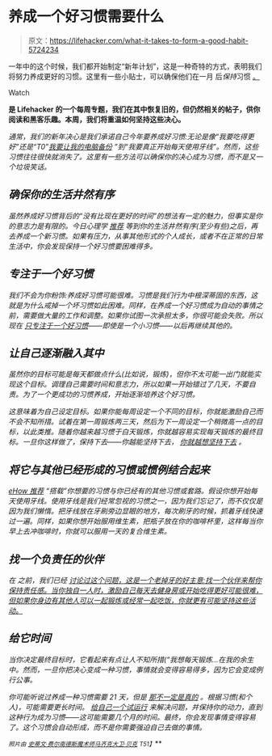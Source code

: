 # 养成一个好习惯需要什么

> 原文：<https://lifehacker.com/what-it-takes-to-form-a-good-habit-5724234>

一年中的这个时候，我们都开始制定“新年计划”，这是一种奇特的方式，表明我们将努力养成更好的习惯。这里有一些小贴士，可以确保他们在一月 后*保持*习惯 [。](https://lifehacker.com/top-10-strategies-for-making-your-new-years-resolution-5971803)

Watch

[](http://lifehacker.com/tag/blast-from-the-past)**是 Lifehacker 的一个每周专题，我们在其中恢复旧的，但仍然相关的帖子，供你阅读和黑客乐趣。本周，我们将重温如何坚持这些决心。**

*通常，我们的新年决心是我们承诺自己今年要养成好习惯:无论是像“我要吃得更好”还是“T0”[我要让我的电脑备份](http://lifehacker.com/theres-no-excuse-for-not-backing-up-your-computer-do-1547987206) ”到“我要真正开始每天使用牙线”。然而，这些习惯往往很快就消失了。这里有一些方法可以确保你的决心成为习惯，而不是又一个垃圾笑话。*

## *确保你的生活井然有序*

*虽然养成好习惯背后的“没有比现在更好的时间”的想法有一定的魅力，但事实是你的意志力是有限的。今日心理学 [推荐](http://www.psychologytoday.com/blog/creatures-habit/200909/when-should-i-change-what-should-i-change-four-tips) 等到你的生活井然有序(至少有些)之后，再去养成一个新习惯。如果有压力，从事其他形式的个人成长，或者不在正常的日常生活中，你会发现保持一个好习惯要困难得多。*

## *专注于一个好习惯*

*我们不会为你粉饰:养成好习惯可能很难。习惯是我们行为中根深蒂固的东西，这就是为什么戒掉一个坏习惯如此困难。同样，在养成一个好习惯成为自动的事情之前，需要做大量的工作和调整。如果你试图一次承担太多，你很可能会失败。所以现在 [只专注于一个好习惯](http://my-bad-habits.blogspot.com/2010/06/what-went-right-you-focused-on-one.html)——即使是一个小习惯——以后再继续其他的。*

## *让自己逐渐融入其中*

*虽然你的目标可能是每天都做点什么(比如说，锻炼)，但你不太可能一出门就能实现这个目标。调理自己需要时间和意志力，所以如果一开始错过了几天，不要自责。为了一个更成功的习惯养成，开始逐渐培养这个好习惯。*

*这意味着为自己设定目标。如果你能每周设定一个不同的目标，你就能激励自己而不会不知所措。试着在第一周锻炼两三天，然后为下一周设定一个稍微高一点的目标，以此类推。随着你越来越习惯于白天锻炼，你就越容易实现每天锻炼的最终目标。一旦你这样做了，保持下去——你越能坚持下去， [你就越想坚持下去](https://lifehacker.com/how-seinfelds-productivity-secret-fixed-my-procrastinat-5886128) 。*

## *将它与其他已经形成的习惯或惯例结合起来*

*[eHow 推荐](http://www.ehow.com/how_4529490_form-good-habits.html) “搭载”你想要的习惯与你已经有的其他习惯或套路。假设你想开始每天使用牙线。使用牙线是我们经常忽视的习惯之一，因为我们忘记了，而不仅仅是因为我们懒惰。把牙线放在牙刷旁边显眼的地方，每次刷牙的时候，抓着牙线快速过一遍。同样，如果你想开始服用维生素，把瓶子放在你的咖啡杯里，这样每当你早上去冲咖啡时，你就可以服用一天的复合维生素。*

## *找一个负责任的伙伴*

*在 之前，我们已经 [讨论过这个问题，这是一个老掉牙的好主意:找一个伙伴来帮你保持责任感。当你独自一人时，激励自己每天去健身房或开始吃得更好可能很难，但如果你身边有其他人可以一起锻炼或经常一起吃饭，你就更有可能坚持这些活动。](http://lifehacker.com/get-a-money-buddy-to-help-motivate-good-financial-habit-30944315)*

## *给它时间*

*当你决定最终目标时，它看起来有点让人不知所措(“我想每天锻炼...在我的余生中。然而，一旦你把决心变成一种习惯，事情就会变得容易得多，因为它会变成例行公事。*

*你可能听说过养成一种习惯需要 21 天，但是 [那不一定是真的](https://lifehacker.com/why-habits-arent-always-formed-in-21-days-5926583) 。根据习惯(和个人)，可能需要更长时间。 [给自己一个试运行](http://lifehacker.com/give-your-new-year-s-resolutions-a-30-day-trial-to-work-5863684) 来解决问题，并保持你的动力，直到这种行为成为习惯——这可能需要几个月的时间。最终，你会发现事情变得容易了。这个习惯会自动形成，而不是你需要强迫自己去做的事情。*

*<small>*照片由*</small> [<small>*史蒂文·费尔南德斯*</small>](http://www.flickr.com/photos/stevenfernandez/5043114949/)<small></small>*[<small>*魔术师马齐克*</small>](http://www.flickr.com/photos/cefeida/3568645018/)<small></small>*[<small>*大卫·贝克*</small>](http://www.flickr.com/photos/davidbaker/415385131) <small>*T51】*</small>***